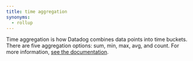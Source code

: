 ```yaml
---
title: time aggregation
synonyms:
  - rollup
---
```

Time aggregation is how Datadog combines data points into time buckets. There are five aggregation options: sum, min, max, avg, and count. 
For more information, <a href="/metrics/#time-aggregation">see the documentation</a>.